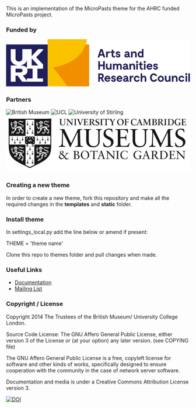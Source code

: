 This is an implementation of the MicroPasts theme for the AHRC funded MicroPasts
project.

### Funded by

![AHRC funded](/static/img/AHRC_new.jpg)

### Partners

![British Museum](http://finds.org.uk/images/logos/bm_logo.png)
![UCL](http://crowdsourced.micropasts.org/static/img/black.jpg)
![University of Stirling](/static/img/stirling.png)
![University of Cambridge](/static/img/ucm_logo_black_white.png)

### Creating a new theme

In order to create a new theme, fork this repository and make all the required
changes in the **templates** and **static** folder.

### Install theme

In settings_local.py add the line below or amend if present:

THEME = 'theme name'

Clone this repo to themes folder and pull changes when made.


### Useful Links

* [Documentation](http://docs.pybossa.com/)
* [Mailing List](http://lists.okfn.org/mailman/listinfo/open-science-dev)

### Copyright / License

Copyright 2014 The Trustees of the British Museum/ University College London.

Source Code License: The GNU Affero General Public License, either version 3 of the License
or (at your option) any later version. (see COPYING file)

The GNU Affero General Public License is a free, copyleft license for
software and other kinds of works, specifically designed to ensure
cooperation with the community in the case of network server software.

Documentation and media is under a Creative Commons Attribution License version
3.

[![DOI](https://zenodo.org/badge/19055/MicroPasts/MicroPasts-pybossa-theme.svg)](https://zenodo.org/badge/latestdoi/19055/MicroPasts/MicroPasts-pybossa-theme)
